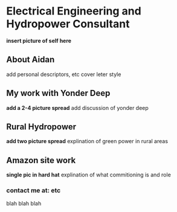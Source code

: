 # Electrical Engineering and Hydropower Consultant
 
**insert picture of self here**
## About Aidan
add personal descriptors, etc cover leter style

## My work with Yonder Deep
**add a 2-4 picture spread**
add discussion of yonder deep

## Rural Hydropower
**add two picture spread**
explination of green power in rural areas

## Amazon site work
**single pic in hard hat**
explination of what commitioning is and role

### contact me at: etc
blah blah blah
